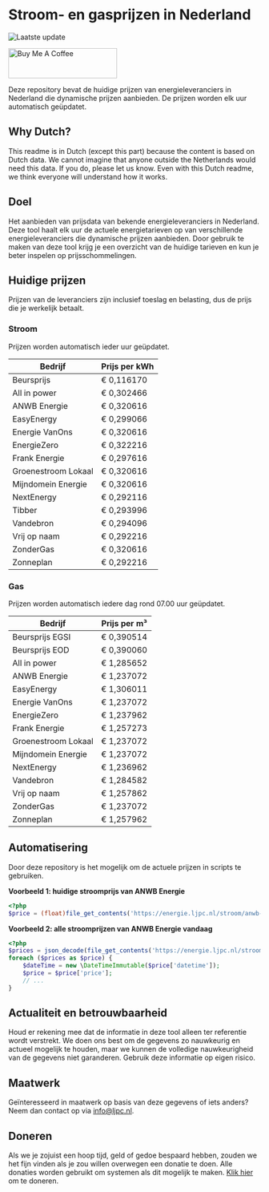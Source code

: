 # Stroom- en gasprijzen in Nederland

![Laatste update](https://img.shields.io/badge/laatste%20update-2024--10--15%2017%3A01%20CET-brightgreen)

<a href="https://www.buymeacoffee.com/Lars-" target="_blank"><img src="https://cdn.buymeacoffee.com/buttons/v2/default-orange.png" alt="Buy Me A Coffee" height="60" style="height: 60px !important;width: 217px !important;" ></a>

Deze repository bevat de huidige prijzen van energieleveranciers in Nederland die dynamische prijzen aanbieden. De prijzen worden elk uur automatisch geüpdatet.

## Why Dutch?

This readme is in Dutch (except this part) because the content is based on Dutch data. We cannot imagine that anyone outside the Netherlands would need this data. If you do, please let us know. Even with this Dutch readme, we think
everyone will understand how it works.

## Doel

Het aanbieden van prijsdata van bekende energieleveranciers in Nederland. Deze tool haalt elk uur de actuele energietarieven op van verschillende energieleveranciers die dynamische prijzen aanbieden. Door gebruik te maken van deze tool
krijg je een overzicht van de huidige tarieven en kun je beter inspelen op prijsschommelingen.

## Huidige prijzen

Prijzen van de leveranciers zijn inclusief toeslag en belasting, dus de prijs die je werkelijk betaalt.

### Stroom

Prijzen worden automatisch ieder uur geüpdatet.

 Bedrijf | Prijs per kWh 
---------|---------------
Beursprijs | € 0,116170
All in power | € 0,302466
ANWB Energie | € 0,320616
EasyEnergy | € 0,299066
Energie VanOns | € 0,320616
EnergieZero | € 0,322216
Frank Energie | € 0,297616
Groenestroom Lokaal | € 0,320616
Mijndomein Energie | € 0,320616
NextEnergy | € 0,292116
Tibber | € 0,293996
Vandebron | € 0,294096
Vrij op naam | € 0,292216
ZonderGas | € 0,320616
Zonneplan | € 0,292216


### Gas

Prijzen worden automatisch iedere dag rond 07.00 uur geüpdatet.

 Bedrijf | Prijs per m³ 
---------|--------------
Beursprijs EGSI | € 0,390514
Beursprijs EOD | € 0,390060
All in power | € 1,285652
ANWB Energie | € 1,237072
EasyEnergy | € 1,306011
Energie VanOns | € 1,237072
EnergieZero | € 1,237962
Frank Energie | € 1,257273
Groenestroom Lokaal | € 1,237072
Mijndomein Energie | € 1,237072
NextEnergy | € 1,236962
Vandebron | € 1,284582
Vrij op naam | € 1,257862
ZonderGas | € 1,237072
Zonneplan | € 1,257962


## Automatisering

Door deze repository is het mogelijk om de actuele prijzen in scripts te gebruiken.

**Voorbeeld 1: huidige stroomprijs van ANWB Energie**

```php
<?php
$price = (float)file_get_contents('https://energie.ljpc.nl/stroom/anwb-energie-nu.txt');

```

**Voorbeeld 2: alle stroomprijzen van ANWB Energie vandaag**

```php
<?php
$prices = json_decode(file_get_contents('https://energie.ljpc.nl/stroom/all-in-power-vandaag.json'),true);
foreach ($prices as $price) {
    $dateTime = new \DateTimeImmutable($price['datetime']);
    $price = $price['price'];
    // ...
}
```

## Actualiteit en betrouwbaarheid

Houd er rekening mee dat de informatie in deze tool alleen ter referentie wordt verstrekt. We doen ons best om de gegevens zo nauwkeurig en actueel mogelijk te houden, maar we kunnen de volledige nauwkeurigheid van de gegevens niet
garanderen. Gebruik deze informatie op eigen risico.

## Maatwerk

Geïnteresseerd in maatwerk op basis van deze gegevens of iets anders? Neem dan contact op
via [info@ljpc.nl](mailto:info@ljpc.nl?subject=Energie%20prijzen).

## Doneren

Als we je zojuist een hoop tijd, geld of gedoe bespaard hebben, zouden we het fijn vinden als je zou willen overwegen een
donatie te doen. Alle donaties worden gebruikt om systemen als dit mogelijk te
maken. [Klik hier](https://www.buymeacoffee.com/Lars-) om te doneren.
